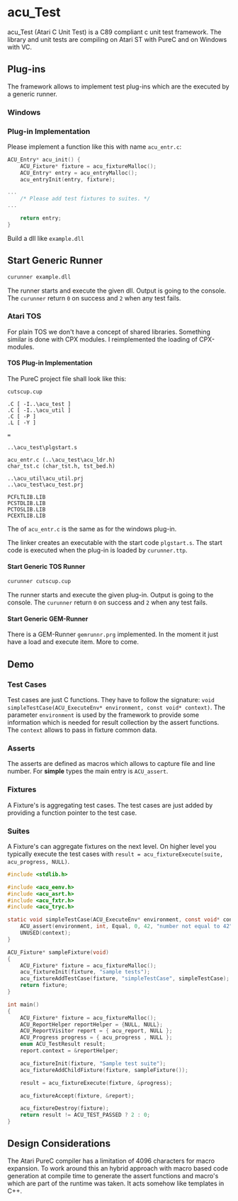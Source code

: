 # acu_Test 

acu_Test (Atari C Unit Test) is a C89 compliant c unit test framework. The library and unit tests are compiling 
on Atari ST with PureC and on Windows with VC. 

## Plug-ins

The framework allows to implement test plug-ins which are the executed by a generic runner.

### Windows

### Plug-in Implementation

Please implement a function like this with name `acu_entr.c`:

```C
ACU_Entry* acu_init() {
    ACU_Fixture* fixture = acu_fixtureMalloc();
    ACU_Entry* entry = acu_entryMalloc();
    acu_entryInit(entry, fixture);

...
    /* Please add test fixtures to suites. */
...

    return entry;
}
```

Build a dll like `example.dll`

## Start Generic Runner

```cmd
curunner example.dll
```

The runner starts and execute the given dll. Output is going to the console. The `curunner` return `0` on success and `2` when any test fails.

### Atari TOS

For plain TOS we don't have a concept of shared libraries. Something similar is done with CPX modules. 
I reimplemented the loading of CPX-modules.

#### TOS Plug-in Implementation

The PureC project file shall look like this:

```
cutscup.cup

.C [ -I..\acu_test ]
.C [ -I..\acu_util ]
.C [ -P ]
.L [ -Y ]

=

..\acu_test\plgstart.s

acu_entr.c (..\acu_test\acu_ldr.h)
char_tst.c (char_tst.h, tst_bed.h)

..\acu_util\acu_util.prj
..\acu_test\acu_test.prj

PCFLTLIB.LIB
PCSTDLIB.LIB
PCTOSLIB.LIB
PCEXTLIB.LIB
```

The of `acu_entr.c` is the same as for the windows plug-in.

The linker creates an executable with the start code `plgstart.s`. The start code is executed when 
the plug-in is loaded by `curunner.ttp`.

#### Start Generic TOS Runner

```cmd
curunner cutscup.cup
```

The runner starts and execute the given plug-in. Output is going to the console. The `curunner` return `0` on success and `2` when any test fails.

#### Start Generic GEM-Runner

There is a GEM-Runner `gemrunnr.prg` implemented. In the moment it just have a load and execute item. More to come.

## Demo

### Test Cases
Test cases are just C functions. They have to follow the signature: `void simpleTestCase(ACU_ExecuteEnv* environment, const void* context)`.
The parameter `environment` is used by the framework to provide some information which is needed for result collection by the assert functions.
The `context` allows to pass in fixture common data.

### Asserts

The asserts are defined as macros which allows to capture file and line number. For **simple** types the main entry
is `ACU_assert`.

### Fixtures

A Fixture's is aggregating test cases. The test cases are just added by providing a function pointer to the test case.

### Suites

A Fixture's can aggregate fixtures on the next level. On higher level you typically execute the test 
cases with `result = acu_fixtureExecute(suite, acu_progress, NULL)`.

```C
#include <stdlib.h>

#include <acu_eenv.h>
#include <acu_asrt.h>
#include <acu_fxtr.h>
#include <acu_tryc.h>

static void simpleTestCase(ACU_ExecuteEnv* environment, const void* context) {
    ACU_assert(environment, int, Equal, 0, 42, "number not equal to 42");
    UNUSED(context);
}

ACU_Fixture* sampleFixture(void)
{
    ACU_Fixture* fixture = acu_fixtureMalloc();
    acu_fixtureInit(fixture, "sample tests");
    acu_fixtureAddTestCase(fixture, "simpleTestCase", simpleTestCase);
    return fixture;
}

int main()
{
    ACU_Fixture* fixture = acu_fixtureMalloc();
    ACU_ReportHelper reportHelper = {NULL, NULL};
    ACU_ReportVisitor report = { acu_report, NULL };
    ACU_Progress progress = { acu_progress , NULL };
    enum ACU_TestResult result;
    report.context = &reportHelper;

    acu_fixtureInit(fixture, "Sample test suite");
    acu_fixtureAddChildFixture(fixture, sampleFixture());

    result = acu_fixtureExecute(fixture, &progress);

    acu_fixtureAccept(fixture, &report);

    acu_fixtureDestroy(fixture);
    return result != ACU_TEST_PASSED ? 2 : 0;
}
``` 
## Design Considerations

The Atari PureC compiler has a limitation of 4096 characters for macro expansion. To work around this
an hybrid approach with macro based code generation at compile time to generate the assert functions and 
macro's which are part of the runtime was taken. It acts somehow like templates in C++.

 

